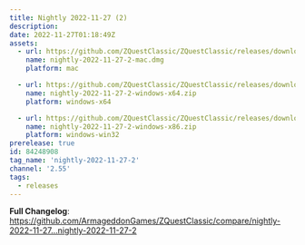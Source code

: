 ```yaml
---
title: Nightly 2022-11-27 (2)
description: 
date: 2022-11-27T01:18:49Z
assets: 
  - url: https://github.com/ZQuestClassic/ZQuestClassic/releases/download/nightly-2022-11-27-2/nightly-2022-11-27-2-mac.dmg
    name: nightly-2022-11-27-2-mac.dmg
    platform: mac

  - url: https://github.com/ZQuestClassic/ZQuestClassic/releases/download/nightly-2022-11-27-2/nightly-2022-11-27-2-windows-x64.zip
    name: nightly-2022-11-27-2-windows-x64.zip
    platform: windows-x64

  - url: https://github.com/ZQuestClassic/ZQuestClassic/releases/download/nightly-2022-11-27-2/nightly-2022-11-27-2-windows-x86.zip
    name: nightly-2022-11-27-2-windows-x86.zip
    platform: windows-win32
prerelease: true
id: 84248908
tag_name: 'nightly-2022-11-27-2'
channel: '2.55'
tags:
  - releases
---
```


**Full Changelog**: https://github.com/ArmageddonGames/ZQuestClassic/compare/nightly-2022-11-27...nightly-2022-11-27-2
